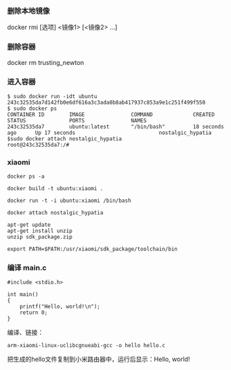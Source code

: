 ### 删除本地镜像
docker rmi [选项] <镜像1> [<镜像2> ...]

### 删除容器
docker rm  trusting_newton

### 进入容器
```
$ sudo docker run -idt ubuntu
243c32535da7d142fb0e6df616a3c3ada0b8ab417937c853a9e1c251f499f550
$ sudo docker ps
CONTAINER ID        IMAGE               COMMAND             CREATED             STATUS              PORTS               NAMES
243c32535da7        ubuntu:latest       "/bin/bash"         18 seconds ago      Up 17 seconds                           nostalgic_hypatia
$sudo docker attach nostalgic_hypatia
root@243c32535da7:/#
```

### xiaomi
```
docker ps -a

docker build -t ubuntu:xiaomi .

docker run -t -i ubuntu:xiaomi /bin/bash

docker attach nostalgic_hypatia

apt-get update
apt-get install unzip
unzip sdk_package.zip

export PATH=$PATH:/usr/xiaomi/sdk_package/toolchain/bin

```

### 编译 main.c
```
#include <stdio.h>

int main()
{
    printf("Hello, world!\n");
    return 0;
}
```

编译、链接：
```
arm-xiaomi-linux-uclibcgnueabi-gcc -o hello hello.c
```
把生成的hello文件复制到小米路由器中，运行后显示：Hello, world!